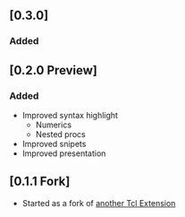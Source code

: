 ## [0.3.0]

### Added

## [0.2.0 Preview]

### Added

- Improved syntax highlight
  - Numerics
  - Nested procs
- Improved snipets
- Improved presentation

## [0.1.1 Fork]

- Started as a fork of [another Tcl Extension](https://marketplace.visualstudio.com/items?itemName=rashwell.tcl)
